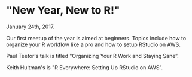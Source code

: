 # "New Year, New to R!"
January 24th, 2017.

Our first meetup of the year is aimed at beginners. Topics include how to organize your R workflow like a pro and how to setup RStudio on AWS.

Paul Teetor's talk is titled "Organizing Your R Work and Staying Sane”.

Keith Hultman's is "R Everywhere: Setting Up RStudio on AWS”.


